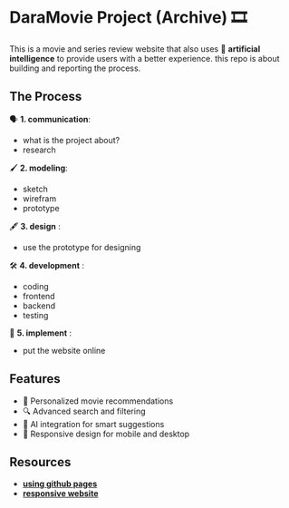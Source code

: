 # DaraMovie Project (Archive) 🎞️
This is a movie and series review website that also uses 🤖 __artificial intelligence__ to provide users with a better experience.
this repo is about building and reporting the process.

## The Process
🗣️ __1. communication__: 
   - what is the project about?
   - research

🖌️ __2. modeling__:
   - sketch
   - wirefram
   - prototype

🖋️ __3. design__ : 
   - use the prototype for designing  

🛠️ __4. development__ : 
   - coding
   - frontend
   - backend
   - testing

💾 __5. implement__ : 
   - put the website online

## Features
- 🎯 Personalized movie recommendations
- 🔍 Advanced search and filtering
- 🧠 AI integration for smart suggestions
- 📱 Responsive design for mobile and desktop


## Resources

- [__using github pages__](https://youtu.be/p1QU3kLFPdg?si=DvzfZDYHBBaC8Ra9)
- [__responsive website__](https://youtu.be/p0bGHP-PXD4?si=TNr0rckQQAAF28vh)
